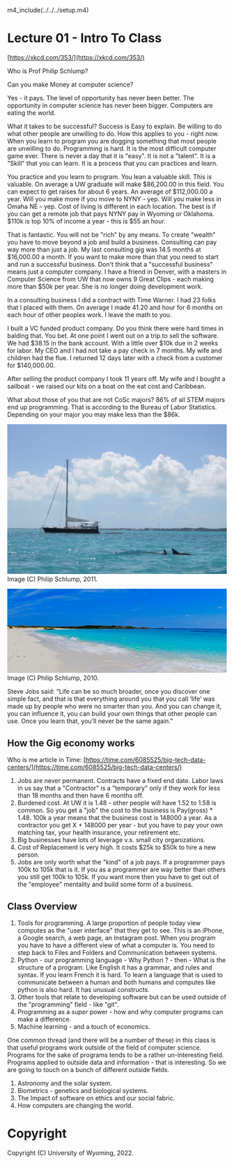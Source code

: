 
m4_include(../../../setup.m4)

# Lecture 01 - Intro To Class

[https://xkcd.com/353/](https://xkcd.com/353/)

Who is Prof Philip Schlump?

Can you make Money at computer science?

Yes - it pays.  The level of opportunity has never been better.  The opportunity in computer science has never been
bigger.  Computers are eating the world.

What it takes to be successful?  Success is Easy to explain.  Be willing to do what other people are unwilling to do.
How this applies to you - right now.  When you learn to program you are dogging something that most people are unwilling
to do.  Programming is hard.  It is the most difficult computer game ever.  There is never a day that it is "easy".  It
is not a "talent".  It is a "Skill" that you can learn.  It is a process that you can practices and learn.

You practice and you learn to program.   You lean a valuable skill.  This is valuable.  On average a UW graduate will
make $86,200.00 in this field.   You can expect to get raises for about 6 years.  An average of $112,000.00 a year.
Will you make more if you move to NYNY - yep.  Will you make less in Omaha NE - yep.  Cost of living is different in
each location.  The best is if you can get a remote job that pays NYNY pay in Wyoming or Oklahoma.  $110k is top 10% of
income a year - this is $55 an hour.

That is fantastic.  You will not be "rich" by any means.  To create "wealth" you have to move beyond a job and build a
business.  Consulting can pay way more than just a job.  My last consulting gig was 14.5 months at $16,000.00 a month.
If you want to make more than that you need to start and run a successful business.  Don't think that a "successful
business" means just a computer company.   I have a friend in Denver, with a masters in Computer Science from UW that
now owns 9 Great Clips - each making more than $50k per year.  She is no longer doing development work.

In a consulting business I did a contract with Time Warner.  I had 23 folks that I placed with them. On average I made
41.20 and hour for 6 months on each hour of other peoples work.  I leave the math to you.

I built a VC funded product company.  Do you think there were hard times in balding that.  You bet.  At one point I went
out on a trip to sell the software.  We had $38.15 in the bank account.  With a little over $10k due in 2 weeks for
labor.   My CEO and I had not take a pay check in 7 months.  My wife and children had the flue. I returned 12 days later
with a check from a customer for $140,000.00.

After selling the product company I took 11 years off.  My wife and I bought a sailboat - we raised our kits on a boat
on the eat cost and Caribbean.

What about those of you that are not CoSc majors?  86% of all STEM majors end up programming.  That is according to the
Bureau of Labor Statistics.  Depending on your major you may make less than the $86k.


<div class="pagebreak"></div>

![img_144_3237ed1-dolphins-and-agii.jpg](./img_144_3237ed1-dolphins-and-agii.jpg)
<br>Image (C) Philip Schlump, 2011.

![dsc-26950-beach-cambrige-03-edit1.jpg](dsc-26950-beach-cambrige-03-edit1.jpg)
<br>Image (C) Philip Schlump, 2010.

Steve Jobs said: “Life can be so much broader, once you discover
one simple fact, and that is that everything around you that you
call ‘life’ was made up by people who were no smarter than you. And
you can change it, you can influence it, you can build your own
things that other people can use. Once you learn that, you’ll never
be the same again.”

## How the Gig economy works

Who is me article in Time: [https://time.com/6085525/big-tech-data-centers/](https://time.com/6085525/big-tech-data-centers/)

1. Jobs  are never permanent.  Contracts have a fixed end date.  Labor laws in us say that a "Contractor" is a "temporary" only if they work for less than 18 months and then have 6 months off.
2. Burdened cost.  At UW it is 1.48 - other people will have 1.52 to 1.58 is common.  So you get a "job" the cost to the business is Pay(gross) * 1.48.  100k a year means that the business cost is 148000 a year.   As a contractor you get X + 148000 per year - but you have to pay your own matching tax, your health insurance, your retirement etc.
3. Big businesses have lots of leverage v.s. small city organizations.
4. Cost of Replacement is very high.  It costs $25k to $50k to hire a new person.
5. Jobs are only worth what the "kind" of a job pays.   If a programmer pays 100k to 105k that is it.  If you as a programmer are way better than others you still get 100k to 105k.   If you want more then you have to get out of the "employee" mentality and build some form of a business.


## Class Overview

1. Tools for programming.  A large proportion of people today view computes as the "user interface" that they get to see.  This is an iPhone, a Google search, a web page, an Instagram post.  When you program you have to have a different view of what a computer is.   You need to step back to Files and Folders and Communication between systems. 
2. Python - our programming language - Why Python ? - then - What is the structure of a program.  Like English it has a grammar, and rules and syntax.   If you learn French it is hard.  To learn a language that is used to communicate between a human and both humans and computes like python is also hard.  It has unusual constructs.
3. Other tools that relate to developing software but can be used outside of the "programming" field - like "git".
4. Programming as a *super* power - how and why computer programs can make a difference.
5. Machine learning - and a touch of economics.

One common thread (and there will be a number of these) in this class is that useful programs work outside of the field of computer science.  Programs for the sake of programs tends to be a rather
un-interesting field.  Programs applied to outside data and information - that is interesting.  So we are going to touch on a bunch of different outside fields.

1. Astronomy and the solar system.
2. Biometrics - genetics and biological systems.
3. The Impact of software on ethics and our social fabric.
4. How computers are changing the world.



# Copyright

Copyright (C) University of Wyoming, 2022.


